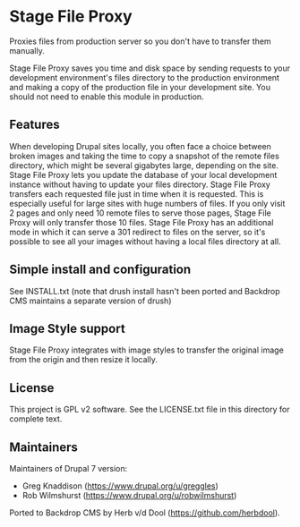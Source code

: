 Stage File Proxy
================

Proxies files from production server so you don't have to transfer them manually.

Stage File Proxy saves you time and disk space by sending requests to your development environment's files directory to the production environment and making a copy of the production file in your development site. You should not need to enable this module in production.

Features
--------

When developing Drupal sites locally, you often face a choice between broken images and taking the time to copy a snapshot of the remote files directory, which might be several gigabytes large, depending on the site. Stage File Proxy lets you update the database of your local development instance without having to update your files directory. Stage File Proxy transfers each requested file just in time when it is requested. This is especially useful for large sites with huge numbers of files. If you only visit 2 pages and only need 10 remote files to serve those pages, Stage File Proxy will only transfer those 10 files. Stage File Proxy has an additional mode in which it can serve a 301 redirect to files on the server, so it's possible to see all your images without having a local files directory at all.

Simple install and configuration
--------------------------------

See INSTALL.txt (note that drush install hasn't been ported and Backdrop CMS maintains a separate version of drush)

Image Style support
-------------------

Stage File Proxy integrates with image styles to transfer the original image from the origin and then resize it locally.

License
-------

This project is GPL v2 software. See the LICENSE.txt file in this directory for complete text.

Maintainers
-----------

Maintainers of Drupal 7 version:

* Greg Knaddison (https://www.drupal.org/u/greggles)
* Rob Wilmshurst (https://www.drupal.org/u/robwilmshurst)

Ported to Backdrop CMS by Herb v/d Dool (https://github.com/herbdool).
